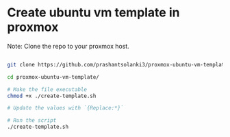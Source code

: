 # Create ubuntu vm template in proxmox

Note: Clone the repo to your proxmox host.

```sh

git clone https://github.com/prashantsolanki3/proxmox-ubuntu-vm-template.git

cd proxmox-ubuntu-vm-template/

# Make the file executable
chmod +x ./create-template.sh

# Update the values with `{Replace:*}`

# Run the script
./create-template.sh

```



